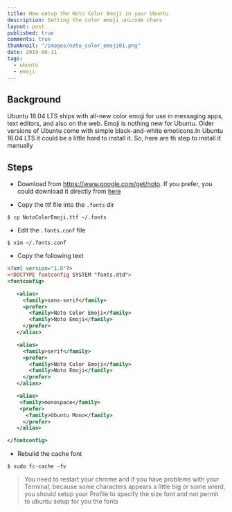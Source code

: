 ```yaml
---
title: How setup the Noto Color Emoji in your Ubuntu
description: Setting the color emoji unicode chars
layout: post
published: true
comments: true
thumbnail: "/images/noto_color_emoji01.png"
date: 2019-06-11
tags:
  - ubuntu
  - emoji
---
```


## Background

Ubuntu 18.04 LTS ships with all-new color emoji for use in messaging apps, text editors, and also on the web. Emoji is nothing new for Ubuntu. Older versions of Ubuntu come with simple black-and-white emoticons.In Ubuntu 16.04 LTS it could be a little hard to install it. So, here are th step to install it manually


## Steps

* Download from https://www.google.com/get/noto. If you prefer, you could download it directly from [here](https://noto-website-2.storage.googleapis.com/pkgs/NotoColorEmoji-unhinted.zip)

* Copy the ttf file into the `.fonts` dir

```shell
$ cp NotoColorEmoji.ttf ~/.fonts
```

* Edit the `.fonts.conf` file

```shell
$ vim ~/.fonts.conf
```

* Copy the following text

```xml
<?xml version="1.0"?>
<!DOCTYPE fontconfig SYSTEM "fonts.dtd">
<fontconfig>

   <alias>
     <family>sans-serif</family>
     <prefer>
       <family>Noto Color Emoji</family>
       <family>Noto Emoji</family>
     </prefer>
   </alias>

   <alias>
     <family>serif</family>
     <prefer>
       <family>Noto Color Emoji</family>
       <family>Noto Emoji</family>
     </prefer>
   </alias>

   <alias>
    <family>monospace</family>
    <prefer>
      <family>Ubuntu Mono</family>
     </prefer>
   </alias>

</fontconfig>
```

* Rebuild the cache font

```shell
$ sudo fc-cache -fv
```

> You need to restart your chrome and if you have problems with your Terminal, because some characters appears a little big or some wierd, you should setup your Profile to specify the size font and not permit to ubuntu setup for you the fonts
 
